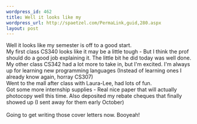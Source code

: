 ```yaml
--- 
wordpress_id: 462
title: Well it looks like my
wordpress_url: http://spaetzel.com/PermaLink,guid,280.aspx
layout: post
---
```

Well it looks like my semester is off to a good start. <br />
        My first class CS340 looks like it may be a little tough - But I think the prof should
        do a good job explaining it. The little bit he did today was well done.<br />
        My other class CS342 had a lot more to take in, but I'm excited. I'm always up for
        learning new programming languages (Instead of learning ones I already know again,
        horray CS307)<br />
        Went to the mall after class with Laura-Lee, had lots of fun.
        <br />
        Got some more internship supplies - Real nice paper that will actually photocopy well
        this time. Also deposited my rebate cheques that finally showed up (I sent away for
        them early October)<br />
        <br />
        Going to get writing those cover letters now. Booyeah!<img width="0" height="0" src="http://spaetzel.com/aggbug.ashx?id=280" />
